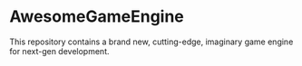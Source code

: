 # AwesomeGameEngine
This repository contains a brand new, cutting-edge, imaginary game engine for next-gen development.
